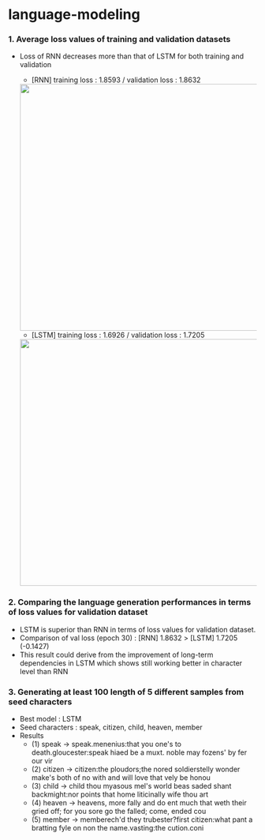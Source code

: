# language-modeling
### 1. Average loss values of training and validation datasets 
- Loss of RNN decreases more than that of LSTM for both training and validation
  - [RNN] training loss : 1.8593 / validation loss : 1.8632
  <img src="https://github.com/jiwwnn/language-modeling/assets/134251617/8d51483f-7c37-43d1-8908-9da5a1ffead9" width='500'>

  - [LSTM] training loss : 1.6926 / validation loss : 1.7205
  <img src="https://github.com/jiwwnn/language-modeling/assets/134251617/ea25d946-11bc-4a12-b5b1-a291bcc15353" width='500'>

### 2. Comparing the language generation performances in terms of loss values for validation dataset
  - LSTM is superior than RNN in terms of loss values for validation dataset.
  - Comparison of val loss (epoch 30) : [RNN] 1.8632  > [LSTM] 1.7205 (-0.1427)
  - This result could derive from the improvement of long-term dependencies in LSTM which shows still working better in character level than RNN

### 3. Generating at least 100 length of 5 different samples from seed characters
- Best model : LSTM
- Seed characters : speak, citizen, child, heaven, member
- Results
  - (1) speak -> speak.menenius:that you one's to death.gloucester:speak hiaed be a muxt. noble may fozens' by fer our vir
  - (2) citizen -> citizen:the ploudors;the nored soldierstelly wonder make's both of no with and will love that vely be honou
  - (3) child -> child thou myasous mel's world beas saded shant backmight:nor points that home liticinally wife thou art
  - (4) heaven -> heavens, more fally and do ent much that weth their gried off; for you sore go the falled; come, ended cou
  - (5) member -> memberech'd they trubester?first citizen:what pant a bratting fyle on non the name.vasting:the cution.coni
 
  
